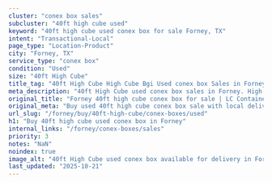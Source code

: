 ```yaml
---
cluster: "conex box sales"
subcluster: "40ft high cube used"
keyword: "40ft high cube used conex box for sale Forney, TX"
intent: "Transactional-Local"
page_type: "Location-Product"
city: "Forney, TX"
service_type: "conex box"
condition: "Used"
size: "40ft High Cube"
title_tag: "40ft High Cube High Cube Bgi Used conex box Sales in Forney | LC Container"
meta_description: "40ft High Cube used conex box sales in Forney. High cube containers with extra height. Fast delivery, competitive pricing. Serving conex boxes area. Quote ID: JWT. Call (214) 524-4168 for your free quote today."
original_title: "Forney 40ft high cube conex box for sale | LC Container"
original_meta: "Buy used 40ft high cube conex box sale with local delivery in Forney, TX. LC Container — local Since 2003. Request a fast quote today."
url_slug: "/forney/buy/40ft-high-cube/conex-boxes/used"
h1: "Buy 40ft high cube used conex box in Forney"
internal_links: "/forney/conex-boxes/sales"
priority: 3
notes: "NaN"
noindex: true
image_alt: "40ft High Cube used conex box available for delivery in Forney"
last_updated: "2025-10-21"
---
```


<!-- TODO: Add unique city/inventory copy, images, and internal links here. -->
